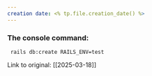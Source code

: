 ```yaml
---
creation date: <% tp.file.creation_date() %>
---
```

### The console command:

```
 rails db:create RAILS_ENV=test
```

Link to original: [[2025-03-18]]